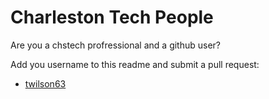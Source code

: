 # Charleston Tech People

Are you a chstech profressional and a github user?

Add you username to this readme and submit a pull request:

- [twilson63](https://github.com/twilson63)
